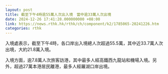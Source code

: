 ```yaml
---
layout: post
title: 截至下午4時逾55萬人次出入境　當中逾33萬人次出境
date: 2024-12-26 17:41:28.000000000 +08:00
link: https://news.rthk.hk/rthk/ch/component/k2/1785065-20241226.htm
categories: rthk
---
```


入境處表示，截至下午4時，各口岸出入境總人次超過55.5萬，其中近33.7萬人次出境，大約21.8萬入境。

入境方面，逾7.8萬人次旅客訪港，其中最多人經高鐵西九龍站和機場入境。另外，超過27萬本港居民離港，最多人經羅湖口岸出境。
